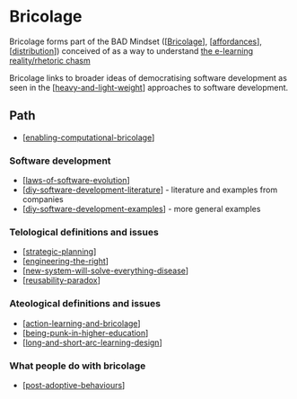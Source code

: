 # Bricolage

Bricolage forms part of the BAD Mindset ([[Bricolage]], [[affordances]], [[distribution]]) conceived of as a way to understand [the e-learning reality/rhetoric chasm](http://djon.es/blog/2014/09/05/breaking-bad-to-bridge-the-e-learning-realityrhetoric-chasm/)

Bricolage links to broader ideas of democratising software development as seen in the [[heavy-and-light-weight]] approaches to software development.

## Path

- [[enabling-computational-bricolage]]

### Software development

- [[laws-of-software-evolution]]
- [[diy-software-development-literature]] - literature and examples from companies
- [[diy-software-development-examples]] - more general examples

### Telological definitions and issues

- [[strategic-planning]]
- [[engineering-the-right]]
- [[new-system-will-solve-everything-disease]]
- [[reusability-paradox]]

### Ateological definitions and issues

- [[action-learning-and-bricolage]]
- [[being-punk-in-higher-education]]
- [[long-and-short-arc-learning-design]]

### What people do with bricolage

- [[post-adoptive-behaviours]]

[//begin]: # "Autogenerated link references for markdown compatibility"
[Bricolage]: bricolage "Bricolage"
[affordances]: ../Affordances/affordances "Affordances"
[distribution]: ../Distribution/distribution "Distribution"
[heavy-and-light-weight]: ../nodt/heavy-and-light-weight "Heavy Weight and Light Weight Information Technology"
[enabling-computational-bricolage]: enabling-computational-bricolage "Enabling computational bricolage"
[laws-of-software-evolution]: laws-of-software-evolution "Laws of Software Evolution"
[diy-software-development-literature]: diy-software-development-literature "Literature of DIY software development"
[diy-software-development-examples]: diy-software-development-examples "DIY Software Development Examples"
[strategic-planning]: strategic-planning "Strategic Planning"
[engineering-the-right]: engineering-the-right "Engineering the Right"
[new-system-will-solve-everything-disease]: new-system-will-solve-everything-disease "New System Will Solve Everything Disease"
[reusability-paradox]: reusability-paradox "Reusability Paradox"
[action-learning-and-bricolage]: action-learning-and-bricolage "Action learning and bricolage"
[being-punk-in-higher-education]: being-punk-in-higher-education "Being punk in higher education"
[long-and-short-arc-learning-design]: ../Distribution/long-and-short-arc-learning-design "Long and short arc learning design"
[post-adoptive-behaviours]: post-adoptive-behaviours "Post adoptive behaviours"
[//end]: # "Autogenerated link references"
